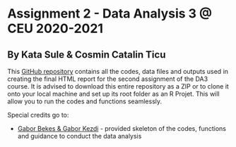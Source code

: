 # Assignment 2 - Data Analysis 3 @ CEU 2020-2021

## By Kata Sule & Cosmin Catalin Ticu 

This [GitHub repository](https://github.com/cosmin-ticu/da3_firm_exit-classification) contains all the codes, data files and outputs used in creating the final HTML report for the second assignment of the DA3 course. It is advised to download this entire repository as a ZIP or to clone it onto your local machine and set up its root folder as an R Projet. This will allow you to run the codes and functions seamlessly.

Special credits go to:
* [Gabor Bekes & Gabor Kezdi](https://gabors-data-analysis.com/data-and-code/) - provided skeleton of the codes, functions and guidance to conduct the data analysis
